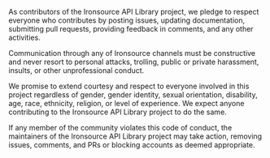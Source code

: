 As contributors of the Ironsource API Library project, we pledge to respect everyone who contributes by posting issues, updating documentation, submitting pull requests, providing feedback in comments, and any other activities.

Communication through any of Ironsource channels must be constructive and never resort to personal attacks, trolling, public or private harassment, insults, or other unprofessional conduct.

We promise to extend courtesy and respect to everyone involved in this project regardless of gender, gender identity, sexual orientation, disability, age, race, ethnicity, religion, or level of experience. We expect anyone contributing to the Ironsource API Library project to do the same.

If any member of the community violates this code of conduct, the maintainers of the Ironsource API Library project may take action, removing issues, comments, and PRs or blocking accounts as deemed appropriate.